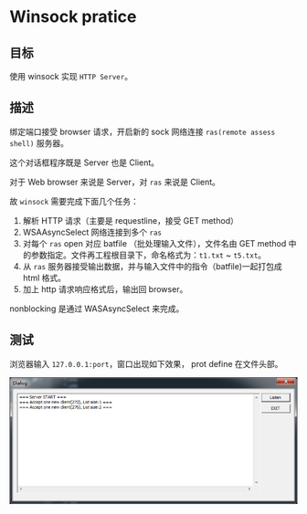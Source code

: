 # Winsock pratice

## 目标

使用 winsock 实现 `HTTP Server`。

## 描述

绑定端口接受 browser 请求，开启新的 sock 网络连接 `ras(remote assess shell)` 服务器。

这个对话框程序既是 Server 也是 Client。

对于 Web browser 来说是 Server，对 `ras` 来说是 Client。

故 `winsock` 需要完成下面几个任务：

1. 解析 HTTP 请求（主要是 requestline，接受 GET method）
2. WSAAsyncSelect 网络连接到多个 `ras`
3. 对每个 `ras` open 对应 batfile （批处理输入文件），文件名由 GET method 中的参数指定。文件再工程根目录下，命名格式为：`t1.txt` ~ `t5.txt`。
4. 从 `ras` 服务器接受输出数据，并与输入文件中的指令（batfile)一起打包成 html 格式。
5. 加上 http 请求响应格式后，输出回 browser。

nonblocking 是通过 WASAsyncSelect 来完成。

## 测试

浏览器输入 `127.0.0.1:port`，窗口出现如下效果， prot define 在文件头部。 

![](./picture/1.png)